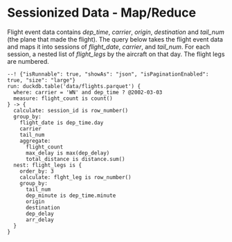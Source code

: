 # Sessionized Data - Map/Reduce

Flight event data contains _dep_time_, _carrier_, _origin_, _destination_ and _tail_num_  (the plane that made the flight).  The query below takes the flight event data and maps it into sessions of _flight_date_, _carrier_, and _tail_num_.  For each session, a nested list of _flight_legs_ by the aircraft on that day.  The flight legs are numbered.


```malloy
--! {"isRunnable": true, "showAs": "json", "isPaginationEnabled": true, "size": "large"}
run: duckdb.table('data/flights.parquet') {
  where: carrier = 'WN' and dep_time ? @2002-03-03
  measure: flight_count is count()
} -> {
  calculate: session_id is row_number()
  group_by:
    flight_date is dep_time.day
    carrier
    tail_num
    aggregate: 
      flight_count 
      max_delay is max(dep_delay)
      total_distance is distance.sum()
  nest: flight_legs is {
    order_by: 3
    calculate: flght_leg is row_number() 
    group_by:
      tail_num
      dep_minute is dep_time.minute
      origin
      destination
      dep_delay
      arr_delay
  } 
}
```
